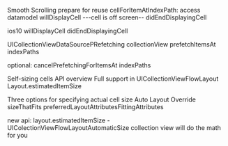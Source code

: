 Smooth Scrolling
  prepare for reuse
  cellForItemAtIndexPath: access datamodel
  willDisplayCell
  ---cell is off screen--
  didEndDisplayingCell

ios10
  willDisplayCell
  didEndDisplayingCell

UICollectionViewDataSourcePRefetching
  collectionView prefetchItemsAt indexPaths

  optional: cancelPrefetchingForItemsAt indexPaths


Self-sizing cells API overview
  Full support in UICollectionViewFlowLayout
    Layout.estimatedItemSize

  Three options for specifying actual cell size
    Auto Layout
    Override sizeThatFits
    preferredLayoutAttributesFittingAttributes

  new api:
    layout.estimatedItemSize - UIColectionViewFlowLayoutAutomaticSize
      collection view will do the math for you
